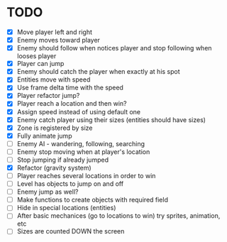 # TODO

- [x] Move player left and right
- [x] Enemy moves toward player
- [x] Enemy should follow when notices player and stop following when looses player
- [x] Player can jump
- [x] Enemy should catch the player when exactly at his spot
- [x] Entities move with speed
- [x] Use frame delta time with the speed
- [x] Player refactor jump?
- [x] Player reach a location and then win?
- [x] Assign speed instead of using default one
- [x] Enemy catch player using their sizes (entities should have sizes)
- [x] Zone is registered by size
- [x] Fully animate jump
- [ ] Enemy AI - wandering, following, searching
- [ ] Enemy stop moving when at player's location
- [ ] Stop jumping if already jumped
- [x] Refactor (gravity system)
- [ ] Player reaches several locations in order to win
- [ ] Level has objects to jump on and off
- [ ] Enemy jump as well?
- [ ] Make functions to create objects with required field
- [ ] Hide in special locations (entities)
- [ ] After basic mechanices (go to locations to win) try sprites, animation, etc
- [ ] Sizes are counted DOWN the screen
